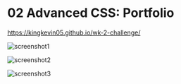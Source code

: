 # 02 Advanced CSS: Portfolio

https://kingkevin05.github.io/wk-2-challenge/




![screenshot1](https://github.com/kingkevin05/wk-2-challenge/blob/main/Assets/images/Screenshot1.png)

![screenshot2](https://github.com/kingkevin05/wk-2-challenge/blob/main/Assets/images/Screenshot2.png)

![screenshot3](https://github.com/kingkevin05/wk-2-challenge/blob/main/Assets/images/Screenshot3.png)

